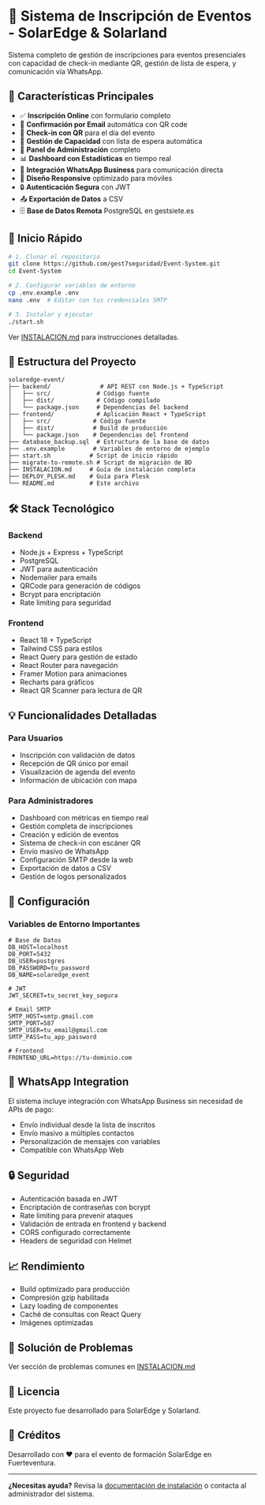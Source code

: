# 🌟 Sistema de Inscripción de Eventos - SolarEdge & Solarland

Sistema completo de gestión de inscripciones para eventos presenciales con capacidad de check-in mediante QR, gestión de lista de espera, y comunicación vía WhatsApp.

## 🎯 Características Principales

- ✅ **Inscripción Online** con formulario completo
- 📧 **Confirmación por Email** automática con QR code
- 📱 **Check-in con QR** para el día del evento
- 👥 **Gestión de Capacidad** con lista de espera automática
- 💼 **Panel de Administración** completo
- 📊 **Dashboard con Estadísticas** en tiempo real
- 💬 **Integración WhatsApp Business** para comunicación directa
- 🎨 **Diseño Responsive** optimizado para móviles
- 🔒 **Autenticación Segura** con JWT
- 📤 **Exportación de Datos** a CSV
- 🗄️ **Base de Datos Remota** PostgreSQL en gestsiete.es

## 🚀 Inicio Rápido

```bash
# 1. Clonar el repositorio
git clone https://github.com/gest7seguridad/Event-System.git
cd Event-System

# 2. Configurar variables de entorno
cp .env.example .env
nano .env  # Editar con tus credenciales SMTP

# 3. Instalar y ejecutar
./start.sh
```

Ver [INSTALACION.md](./INSTALACION.md) para instrucciones detalladas.

## 📁 Estructura del Proyecto

```
solaredge-event/
├── backend/              # API REST con Node.js + TypeScript
│   ├── src/             # Código fuente
│   ├── dist/            # Código compilado
│   └── package.json     # Dependencias del backend
├── frontend/            # Aplicación React + TypeScript
│   ├── src/            # Código fuente
│   ├── dist/           # Build de producción
│   └── package.json    # Dependencias del frontend
├── database_backup.sql  # Estructura de la base de datos
├── .env.example        # Variables de entorno de ejemplo
├── start.sh           # Script de inicio rápido
├── migrate-to-remote.sh # Script de migración de BD
├── INSTALACION.md     # Guía de instalación completa
├── DEPLOY_PLESK.md    # Guía para Plesk
└── README.md          # Este archivo
```

## 🛠️ Stack Tecnológico

### Backend
- Node.js + Express + TypeScript
- PostgreSQL
- JWT para autenticación
- Nodemailer para emails
- QRCode para generación de códigos
- Bcrypt para encriptación
- Rate limiting para seguridad

### Frontend
- React 18 + TypeScript
- Tailwind CSS para estilos
- React Query para gestión de estado
- React Router para navegación
- Framer Motion para animaciones
- Recharts para gráficos
- React QR Scanner para lectura de QR

## 💡 Funcionalidades Detalladas

### Para Usuarios
- Inscripción con validación de datos
- Recepción de QR único por email
- Visualización de agenda del evento
- Información de ubicación con mapa

### Para Administradores
- Dashboard con métricas en tiempo real
- Gestión completa de inscripciones
- Creación y edición de eventos
- Sistema de check-in con escáner QR
- Envío masivo de WhatsApp
- Configuración SMTP desde la web
- Exportación de datos a CSV
- Gestión de logos personalizados

## 🔧 Configuración

### Variables de Entorno Importantes

```env
# Base de Datos
DB_HOST=localhost
DB_PORT=5432
DB_USER=postgres
DB_PASSWORD=tu_password
DB_NAME=solaredge_event

# JWT
JWT_SECRET=tu_secret_key_segura

# Email SMTP
SMTP_HOST=smtp.gmail.com
SMTP_PORT=587
SMTP_USER=tu_email@gmail.com
SMTP_PASS=tu_app_password

# Frontend
FRONTEND_URL=https://tu-dominio.com
```

## 📱 WhatsApp Integration

El sistema incluye integración con WhatsApp Business sin necesidad de APIs de pago:
- Envío individual desde la lista de inscritos
- Envío masivo a múltiples contactos
- Personalización de mensajes con variables
- Compatible con WhatsApp Web

## 🔒 Seguridad

- Autenticación basada en JWT
- Encriptación de contraseñas con bcrypt
- Rate limiting para prevenir ataques
- Validación de entrada en frontend y backend
- CORS configurado correctamente
- Headers de seguridad con Helmet

## 📈 Rendimiento

- Build optimizado para producción
- Compresión gzip habilitada
- Lazy loading de componentes
- Caché de consultas con React Query
- Imágenes optimizadas

## 🐛 Solución de Problemas

Ver sección de problemas comunes en [INSTALACION.md](./INSTALACION.md#-solución-de-problemas)

## 📝 Licencia

Este proyecto fue desarrollado para SolarEdge y Solarland.

## 🤝 Créditos

Desarrollado con ❤️ para el evento de formación SolarEdge en Fuerteventura.

---

**¿Necesitas ayuda?** Revisa la [documentación de instalación](./INSTALACION.md) o contacta al administrador del sistema.
